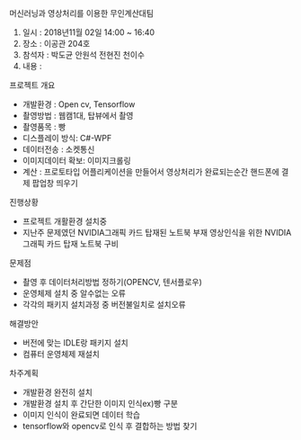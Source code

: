 머신러닝과 영상처리를 이용한 무인계산대팀

1. 일시 : 2018년11월 02일 14:00 ~ 16:40
2. 장소 : 이공관 204호
3. 참석자 : 박도균 안원석 전현진 천이수
4. 내용 :

프로젝트 개요

- 개발환경 : Open cv, Tensorflow 
- 촬영방법 : 웹캠1대, 탑뷰에서 촬영
- 촬영품목 : 빵
- 디스플레이 방식: C#-WPF
- 데이터전송 : 소켓통신
- 이미지데이터 확보: 이미지크롤링
- 계산 : 프로토타입 어플리케이션을 만들어서 영상처리가 완료되는순간 핸드폰에 결제 팝업창 띄우기

진행상황

- 프로젝트 개활환경 설치중
- 지난주 문제였던 NVIDIA그래픽 카드 탑재된 노트북 부재 
  영상인식을 위한 NVIDIA그래픽 카드 탑재 노트북 구비

문제점

- 촬영 후 데이터처리방법 정하기(OPENCV, 텐서플로우)
- 운영체제 설치 중 알수없는 오류 
- 각각의 패키지 설치과정 중 버전불일치로 설치오류

해결방안

- 버전에 맞는 IDLE랑 패키지 설치 
- 컴퓨터 운영체제 재설치

차주계획

- 개발환경 완전히 설치
- 개발환경 설치 후 간단한 이미지 인식ex)빵 구분
- 이미지 인식이 완료되면 데이터 학습
- tensorflow와 opencv로 인식 후 결합하는 방법 찾기